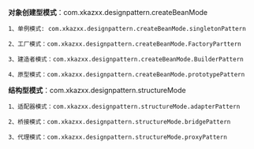**对象创建型模式**：com.xkazxx.designpattern.createBeanMode  

    1、单例模式: com.xkazxx.designpattern.createBeanMode.singletonPattern

    2、工厂模式：com.xkazxx.designpattern.createBeanMode.FactoryParttern

    3、建造者模式：com.xkazxx.designpattern.createBeanMode.BuilderPattern

	4、原型模式：com.xkazxx.designpattern.createBeanMode.prototypePattern

**结构型模式**：com.xkazxx.designpattern.structureMode
    
    1、适配器模式：com.xkazxx.designpattern.structureMode.adapterPattern

    2、桥接模式：com.xkazxx.designpattern.structureMode.bridgePattern

    3、代理模式：com.xkazxx.designpattern.structureMode.proxyPattern